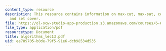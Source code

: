 ```yaml
---
content_type: resource
description: This resource contains information on max-cut, max-sat, combined algorithm,
  and set cover.
file: https://ol-ocw-studio-app-production.s3.amazonaws.com/courses/6-854j-advanced-algorithms-fall-2005/ee789705b0de79f591e6dcb98534d535_algorithms_lec13.pdf
file_type: application/pdf
resourcetype: Document
title: algorithms_lec13.pdf
uid: ee789705-b0de-79f5-91e6-dcb98534d535
---
```

